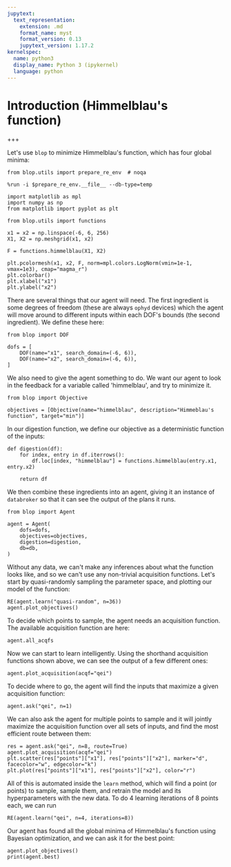 ```yaml
---
jupytext:
  text_representation:
    extension: .md
    format_name: myst
    format_version: 0.13
    jupytext_version: 1.17.2
kernelspec:
  name: python3
  display_name: Python 3 (ipykernel)
  language: python
---
```


# Introduction (Himmelblau's function)

+++

Let's use ``blop`` to minimize Himmelblau's function, which has four global minima:

```{code-cell} ipython3
from blop.utils import prepare_re_env  # noqa

%run -i $prepare_re_env.__file__ --db-type=temp
```

```{code-cell} ipython3
import matplotlib as mpl
import numpy as np
from matplotlib import pyplot as plt

from blop.utils import functions

x1 = x2 = np.linspace(-6, 6, 256)
X1, X2 = np.meshgrid(x1, x2)

F = functions.himmelblau(X1, X2)

plt.pcolormesh(x1, x2, F, norm=mpl.colors.LogNorm(vmin=1e-1, vmax=1e3), cmap="magma_r")
plt.colorbar()
plt.xlabel("x1")
plt.ylabel("x2")
```

There are several things that our agent will need. The first ingredient is some degrees of freedom (these are always `ophyd` devices) which the agent will move around to different inputs within each DOF's bounds (the second ingredient). We define these here:

```{code-cell} ipython3
from blop import DOF

dofs = [
    DOF(name="x1", search_domain=(-6, 6)),
    DOF(name="x2", search_domain=(-6, 6)),
]
```

We also need to give the agent something to do. We want our agent to look in the feedback for a variable called 'himmelblau', and try to minimize it.

```{code-cell} ipython3
from blop import Objective

objectives = [Objective(name="himmelblau", description="Himmeblau's function", target="min")]
```

In our digestion function, we define our objective as a deterministic function of the inputs:

```{code-cell} ipython3
def digestion(df):
    for index, entry in df.iterrows():
        df.loc[index, "himmelblau"] = functions.himmelblau(entry.x1, entry.x2)

    return df
```

We then combine these ingredients into an agent, giving it an instance of ``databroker`` so that it can see the output of the plans it runs.

```{code-cell} ipython3
from blop import Agent

agent = Agent(
    dofs=dofs,
    objectives=objectives,
    digestion=digestion,
    db=db,
)
```

Without any data, we can't make any inferences about what the function looks like, and so we can't use any non-trivial acquisition functions. Let's start by quasi-randomly sampling the parameter space, and plotting our model of the function:

```{code-cell} ipython3
RE(agent.learn("quasi-random", n=36))
agent.plot_objectives()
```

To decide which points to sample, the agent needs an acquisition function. The available acquisition function are here:

```{code-cell} ipython3
agent.all_acqfs
```

Now we can start to learn intelligently. Using the shorthand acquisition functions shown above, we can see the output of a few different ones:

```{code-cell} ipython3
agent.plot_acquisition(acqf="qei")
```

To decide where to go, the agent will find the inputs that maximize a given acquisition function:

```{code-cell} ipython3
agent.ask("qei", n=1)
```

We can also ask the agent for multiple points to sample and it will jointly maximize the acquisition function over all sets of inputs, and find the most efficient route between them:

```{code-cell} ipython3
res = agent.ask("qei", n=8, route=True)
agent.plot_acquisition(acqf="qei")
plt.scatter(res["points"]["x1"], res["points"]["x2"], marker="d", facecolor="w", edgecolor="k")
plt.plot(res["points"]["x1"], res["points"]["x2"], color="r")
```

All of this is automated inside the ``learn`` method, which will find a point (or points) to sample, sample them, and retrain the model and its hyperparameters with the new data. To do 4 learning iterations of 8 points each, we can run

```{code-cell} ipython3
RE(agent.learn("qei", n=4, iterations=8))
```

Our agent has found all the global minima of Himmelblau's function using Bayesian optimization, and we can ask it for the best point:

```{code-cell} ipython3
agent.plot_objectives()
print(agent.best)
```

